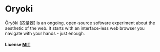 # Oryoki

Ōryōki [応量器] is an ongoing, open-source software experiment about the aesthetic of the web. It starts with an interface-less web browser you navigate with your hands - just enough.

#### License [MIT](LICENSE.md)
